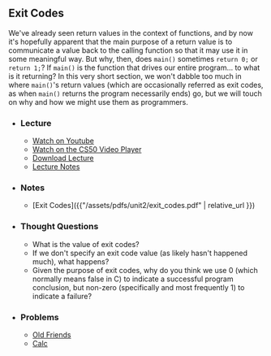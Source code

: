 ## Exit Codes

We've already seen return values in the context of functions, and by now it's hopefully apparent that the main purpose of a return value is to communicate a value back to the calling function so that it may use it in some meaningful way. But why, then, does `main()` sometimes `return 0;` or `return 1;`? If `main()` is the function that drives our entire program... to what is it returning? In this very short section, we won't dabble too much in where `main()`'s return values (which are occasionally referred as exit codes, as when `main()` returns the program necessarily ends) go, but we will touch on why and how we might use them as programmers.

- ### Lecture
  - [Watch on Youtube](https://www.youtube.com/embed/2zPEHYoiyfc?start=6146&end=6397)
  - [Watch on the CS50 Video Player](https://video.cs50.net/2016/fall/lectures/2?t=1h42m26s)
  - [Download Lecture](https://cdn.cs50.net/2016/fall/lectures/2/week2-720p.mp4?download)
  - [Lecture Notes](https://docs.cs50.net/2016/fall/notes/2/week2.html#command-line-arguments)

- ### Notes
  - [Exit Codes]({{"/assets/pdfs/unit2/exit_codes.pdf" | relative_url }})

- ### Thought Questions
  - What is the value of exit codes?
  - If we don't specify an exit code value (as likely hasn't happened much), what happens?
  - Given the purpose of exit codes, why do you think we use 0 (which normally means false in C) to indicate a successful program conclusion, but non-zero (specifically and most frequently 1) to indicate a failure?
  
- ### Problems
  - [Old Friends](https://docs.cs50.net/2019/ap/problems/friends/friends.html)
  - [Calc](https://docs.cs50.net/2019/ap/problems/calc/calc.html)
